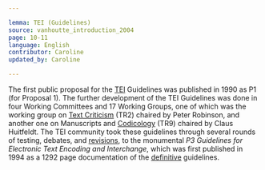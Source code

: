```yaml
---

lemma: TEI (Guidelines)
source: vanhoutte_introduction_2004
page: 10-11
language: English
contributor: Caroline
updated_by: Caroline

---
```


The first public proposal for the [TEI](TEI.html) Guidelines was published in 1990 as P1 (for Proposal 1). The further development of the TEI Guidelines was done in four Working Committees and 17 Working Groups, one of which was the working group on [Text Criticism](textualCriticism.html) (TR2) chaired by Peter Robinson, and another one on Manuscripts and [Codicology](codicology.html) (TR9) chaired by Claus Huitfeldt. The TEI community took these guidelines through several rounds of testing, debates, and [revisions](revision.html), to the monumental _P3 Guidelines for Electronic Text Encoding and Interchange_, which was first published in 1994 as a 1292 page documentation of the [definitive](definitive.html) guidelines.
